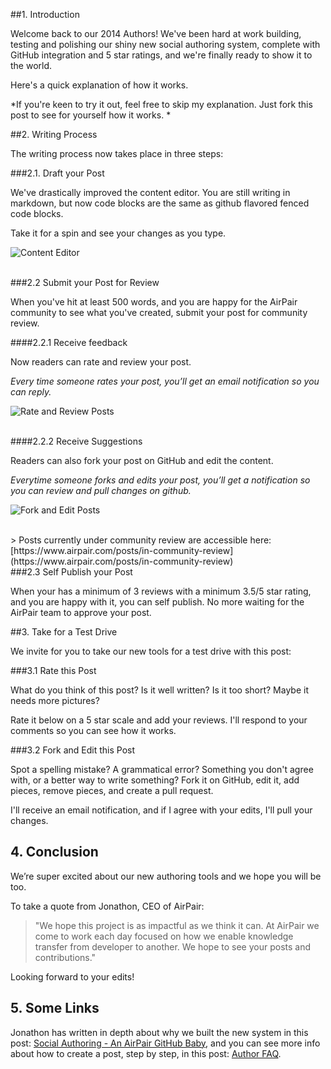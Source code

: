 ##1. Introduction

Welcome back to our 2014 Authors! We've been hard at work building, testing and polishing our shiny new social authoring system, complete with GitHub integration and 5 star ratings, and we're finally ready to show it to the world. 

Here's a quick explanation of how it works. 

*If you're keen to try it out, feel free to skip my explanation. Just fork this post to see for yourself how it works. *

##2. Writing Process

The writing process now takes place in three steps:

###2.1. Draft your Post

We've drastically improved the content editor. You are still writing in markdown, but now code blocks are the same as github flavored fenced code blocks. 

Take it for a spin and see your changes as you type.

![Content Editor](//imgur.com/GNJ41oE.png)

<br>
###2.2 Submit your Post for Review 

When you've hit at least 500 words, and you are happy for the AirPair community to see what you've created, submit your post for community review. 

####2.2.1 Receive feedback

Now readers can rate and review your post. 

*Every time someone rates your post, you’ll get an email notification so you can reply.*

![Rate and Review Posts](//imgur.com/2nfkiNL.png)

<br>
####2.2.2 Receive Suggestions

Readers can also fork your post on GitHub and edit the content.

*Everytime someone forks and edits your post, you’ll get a notification so you can review and pull changes on github.*

![Fork and Edit Posts](//imgur.com/Q8S60em.png)

<br>
> Posts currently under community review are accessible here: [https://www.airpair.com/posts/in-community-review](https://www.airpair.com/posts/in-community-review)

<br>
###2.3 Self Publish your Post

When your has a minimum of 3 reviews with a minimum 3.5/5 star rating, and you are happy with it, you can self publish. No more waiting for the AirPair team to approve your post. 

##3. Take for a Test Drive

We invite for you to take our new tools for a test drive with this post:

###3.1 Rate this Post 

What do you think of this post? Is it well written? Is it too short? Maybe it needs more pictures? 

Rate it below on a 5 star scale and add your reviews. I'll respond to your comments so you can see how it works. 

###3.2 Fork and Edit this Post

Spot a spelling mistake? A grammatical error? Something you don't agree with, or a better way to write something? Fork it on GitHub, edit it, add pieces, remove pieces, and create a pull request. 

I'll receive an email notification, and if I agree with your edits, I'll pull your changes. 

## 4. Conclusion

We’re super excited about our new authoring tools and we hope you will be too. 

To take a quote from Jonathon, CEO of AirPair: 

> "We hope this project is as impactful as we think it can. At AirPair we come to work each day focused on how we enable knowledge transfer from developer to another. We hope to see your posts and contributions."

Looking forward to your edits! 

## 5. Some Links

Jonathon has written in depth about why we built the new system in this post: [Social Authoring - An AirPair GitHub Baby](https://www.airpair.com/posts/review/54d52d45ee3c760a005e544e), and you can see more info about how to create a post, step by step, in this post: [Author FAQ](https://www.airpair.com/posts/review/54e33a70ec7cf70a00829703). 


